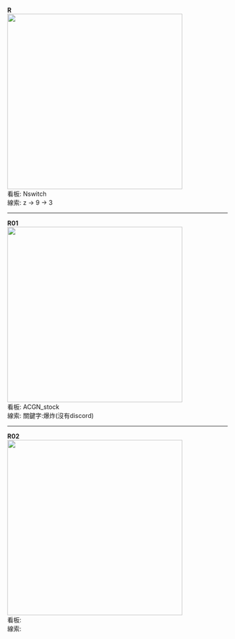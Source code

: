 **R**  
<img src="https://i.imgur.com/Zz0WvQM.jpg" width="400" heigth="300">  
看板: Nswitch  
線索: z -> 9 -> 3  
- - -
**R01**  
<img src="https://i.imgur.com/k9Lxe5Q.png" width="400" heigth="300">  
看板: ACGN_stock  
線索: 關鍵字:爆炸(沒有discord)  
- - -
**R02**  
<img src="https://imgur.com/Eeoj4ww.jpg" width="400" heigth="300">  
看板:  
線索:  
